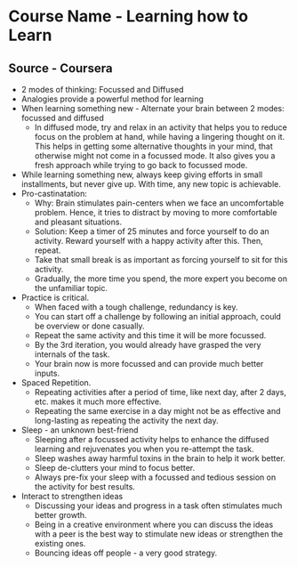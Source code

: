 # Course Name - Learning how to Learn
## Source - Coursera

* 2 modes of thinking: Focussed and Diffused
* Analogies provide a powerful method for learning
* When learning something new - Alternate your brain between 2 modes: focussed and diffused
  * In diffused mode, try and relax in an activity that helps you to reduce focus on the problem at hand, while having a lingering thought on it. This helps in getting some alternative thoughts in your mind, that otherwise might not come in a focussed mode. It also gives you a fresh approach while trying to go back to focussed mode.
* While learning something new, always keep giving efforts in small installments, but never give up. With time, any new topic is achievable.
* Pro-castinatation:
  * Why: Brain stimulates pain-centers when we face an uncomfortable problem. Hence, it tries to distract by moving to more comfortable and pleasant situations.
  * Solution: Keep a timer of 25 minutes and force yourself to do an activity. Reward yourself with a happy activity after this. Then, repeat.
  * Take that small break is as important as forcing yourself to sit for this activity.
  * Gradually, the more time you spend, the more expert you become on the unfamiliar topic.
 * Practice is critical.
   * When faced with a tough challenge, redundancy is key.
   * You can start off a challenge by following an initial approach, could be overview or done casually.
   * Repeat the same activity and this time it will be more focussed.
   * By the 3rd iteration, you would already have grasped the very internals of the task.
   * Your brain now is more focussed and can provide much better inputs.
 * Spaced Repetition.
   * Repeating activities after a period of time, like next day, after 2 days, etc. makes it much more effective.
   * Repeating the same exercise in a day might not be as effective and long-lasting as repeating the activity the next day.
 * Sleep - an unknown best-friend
   * Sleeping after a focussed activity helps to enhance the diffused learning and rejuvenates you when you re-attempt the task.
   * Sleep washes away harmful toxins in the brain to help it work better.
   * Sleep de-clutters your mind to focus better.
   * Always pre-fix your sleep with a focussed and tedious session on the activity for best results.
 * Interact to strengthen ideas
   * Discussing your ideas and progress in a task often stimulates much better growth.
   * Being in a creative environment where you can discuss the ideas with a peer is the best way to stimulate new ideas or strengthen the existing ones.
   * Bouncing ideas off people - a very good strategy.
 
